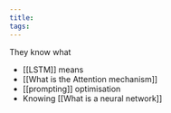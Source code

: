 ```yaml
---
title: 
tags: 
---
```

They know what
- [[LSTM]] means
- [[What is the Attention mechanism]]
- [[prompting]] optimisation
- Knowing [[What is a neural network]]
